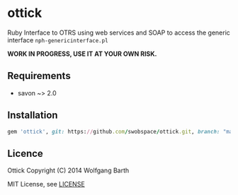 ottick
======

Ruby Interface to OTRS using web services and SOAP to access the generic interface ```nph-genericinterface.pl```

**WORK IN PROGRESS, USE IT AT YOUR OWN RISK.**

Requirements
------------
* savon ~> 2.0

Installation
------------

```ruby
gem 'ottick', git: https://github.com/swobspace/ottick.git, branch: "master"
```

Licence
-------

Ottick Copyright (C) 2014  Wolfgang Barth

MIT License, see [LICENSE](LICENSE)

